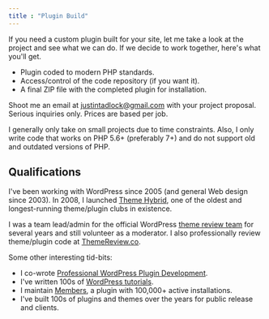 ```yaml
---
title : "Plugin Build"
---
```


If you need a custom plugin built for your site, let me take a look at the project and see what we can do.  If we decide to work together, here's what you'll get.

- Plugin coded to modern PHP standards.
- Access/control of the code repository (if you want it).
- A final ZIP file with the completed plugin for installation.

Shoot me an email at <justintadlock@gmail.com> with your project proposal.  Serious inquiries only. Prices are based per job.

<p class="message">
I generally only take on small projects due to time constraints.  Also, I only write code that works on PHP 5.6+ (preferably 7+) and do not support old and outdated versions of PHP.
</p>

## Qualifications

I've been working with WordPress since 2005 (and general Web design since 2003).  In 2008, I launched [Theme Hybrid](https://themehybrid.com), one of the oldest and longest-running theme/plugin clubs in existence.

I was a team lead/admin for the official WordPress [theme review team](https://make.wordpress.org/themes) for several years and still volunteer as a moderator.  I also professionally review theme/plugin code at [ThemeReview.co](http://themereview.co).

Some other interesting tid-bits:

- I co-wrote [Professional WordPress Plugin Development](plugindevbook).
- I've written 100s of [WordPress tutorials](topics/wordpress-tutorials).
- I maintain [Members](https://wordpress.org/plugins/members), a plugin with 100,000+ active installations.
- I've built 100s of plugins and themes over the years for public release and clients.
